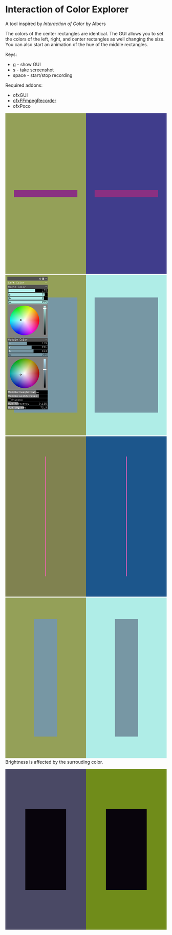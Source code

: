 # Interaction of Color Explorer

A tool inspired by _Interaction of Color_ by Albers

The colors of the center rectangles are identical. The GUI allows you to set the colors of the left, right, and center rectangles as well changing the size. You can also start an animation of the hue of the middle rectangles.

Keys:
- g - show GUI
- s - take screenshot
- space - start/stop recording

Required addons:
- ofxGUI
- [ofxFFmpegRecorder](https://github.com/Furkanzmc/ofxFFmpegRecorder)
- ofxPoco

![Almost matching](bin/data/almost_matching.png)
![GUI](bin/data/gui.png)
![Thin pink](bin/data/thin_pink.png)
![Brightness affect](bin/data/brightness_affect.png)
<br/>
Brightness is affected by the surrouding color.

![Black unaffected](bin/data/black_is_uncoerced.png)

